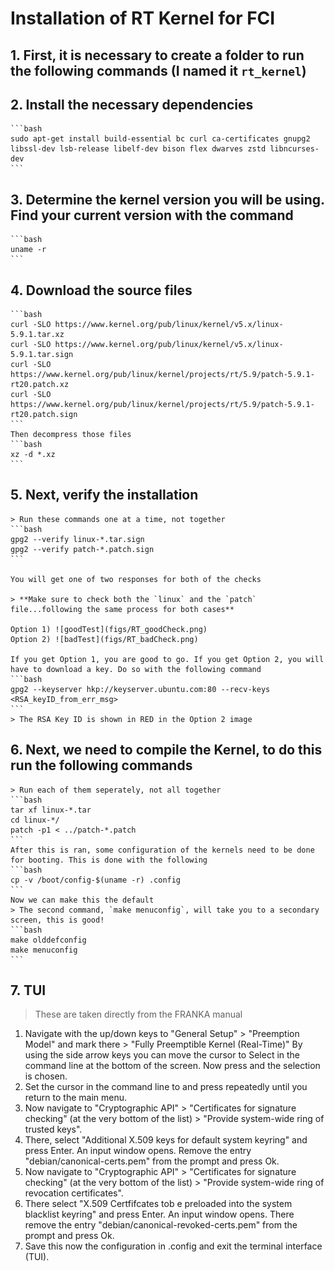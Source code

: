# Installation of RT Kernel for FCI

## 1. First, it is necessary to create a folder to run the following commands (I named it `rt_kernel`)

## 2. Install the necessary dependencies
    ```bash
    sudo apt-get install build-essential bc curl ca-certificates gnupg2 libssl-dev lsb-release libelf-dev bison flex dwarves zstd libncurses-dev
    ```

## 3. Determine the kernel version you will be using. Find your current version with the command
    ```bash
    uname -r
    ```

## 4. Download the source files
    ```bash
    curl -SLO https://www.kernel.org/pub/linux/kernel/v5.x/linux-5.9.1.tar.xz
    curl -SLO https://www.kernel.org/pub/linux/kernel/v5.x/linux-5.9.1.tar.sign
    curl -SLO https://www.kernel.org/pub/linux/kernel/projects/rt/5.9/patch-5.9.1-rt20.patch.xz
    curl -SLO https://www.kernel.org/pub/linux/kernel/projects/rt/5.9/patch-5.9.1-rt20.patch.sign
    ```
    Then decompress those files
    ```bash
    xz -d *.xz
    ```

## 5. Next, verify the installation
    > Run these commands one at a time, not together
    ```bash
    gpg2 --verify linux-*.tar.sign
    gpg2 --verify patch-*.patch.sign
    ```

    You will get one of two responses for both of the checks

    > **Make sure to check both the `linux` and the `patch` file...following the same process for both cases**

    Option 1) ![goodTest](figs/RT_goodCheck.png)
    Option 2) ![badTest](figs/RT_badCheck.png)

    If you get Option 1, you are good to go. If you get Option 2, you will have to download a key. Do so with the following command
    ```bash
    gpg2 --keyserver hkp://keyserver.ubuntu.com:80 --recv-keys <RSA_keyID_from_err_msg>
    ```
    > The RSA Key ID is shown in RED in the Option 2 image

## 6. Next, we need to compile the Kernel, to do this run the following commands
    > Run each of them seperately, not all together
    ```bash
    tar xf linux-*.tar
    cd linux-*/
    patch -p1 < ../patch-*.patch
    ```
    After this is ran, some configuration of the kernels need to be done for booting. This is done with the following
    ```bash
    cp -v /boot/config-$(uname -r) .config
    ```
    Now we can make this the default
    > The second command, `make menuconfig`, will take you to a secondary screen, this is good!
    ```bash
    make olddefconfig
    make menuconfig
    ```

## 7. TUI
> These are taken directly from the FRANKA manual
1. Navigate with the up/down keys to "General Setup" > "Preemption Model" and mark there > "Fully Preemptible Kernel (Real-Time)" By using the side arrow keys you can move the cursor to Select in the command line at the bottom of the screen. Now press <Enter> and the selection is chosen.
2. Set the cursor in the command line to <EXIT> and press <Enter> repeatedly until you return to the main menu.
3. Now navigate to "Cryptographic API" > "Certificates for signature checking" (at the very bottom of the list) > "Provide system-wide ring of trusted keys".
4. There, select "Additional X.509 keys for default system keyring" and press Enter. An input window opens. Remove the entry "debian/canonical-certs.pem" from the prompt and press Ok.
5. Now navigate to "Cryptographic API" > "Certificates for signature checking" (at the very bottom of the list) > "Provide system-wide ring of revocation certificates".
6. There select "X.509 Certfifcates tob e preloaded into the system blacklist keyring" and press Enter. An input window opens. There remove the entry "debian/canonical-revoked-certs.pem" from the prompt and press Ok.
7. Save this now the configuration in .config and exit the terminal interface (TUI).
